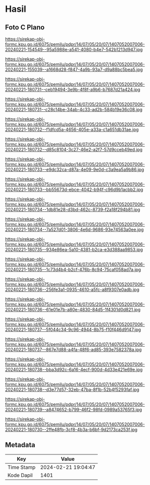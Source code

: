 # Hasil

## Foto C Plano

https://sirekap-obj-formc.kpu.go.id/6075/pemilu/pdpr/14/07/05/20/07/1407052007006-20240221-154549--95a5988e-a541-4080-b4e7-542b1213d947.jpg

https://sirekap-obj-formc.kpu.go.id/6075/pemilu/pdpr/14/07/05/20/07/1407052007006-20240221-155039--a1668d28-f847-4a9b-93a7-d9a88bc5bea5.jpg

https://sirekap-obj-formc.kpu.go.id/6075/pemilu/pdpr/14/07/05/20/07/1407052007006-20240221-180731--ceb19494-3e9b-4f8f-a9b6-b7687d21a424.jpg

https://sirekap-obj-formc.kpu.go.id/6075/pemilu/pdpr/14/07/05/20/07/1407052007006-20240221-180731--c28c14be-34ab-4c33-ad2b-584b19e36c08.jpg

https://sirekap-obj-formc.kpu.go.id/6075/pemilu/pdpr/14/07/05/20/07/1407052007006-20240221-180732--f1dfcd5a-4656-405e-a33a-c1a651db31ae.jpg

https://sirekap-obj-formc.kpu.go.id/6075/pemilu/pdpr/14/07/05/20/07/1407052007006-20240221-180732--d85c8104-3c27-46e2-a2f7-57d9cceb49ed.jpg

https://sirekap-obj-formc.kpu.go.id/6075/pemilu/pdpr/14/07/05/20/07/1407052007006-20240221-180733--e9dc32ca-d87a-4e09-9e0d-c3a9ea5a9b86.jpg

https://sirekap-obj-formc.kpu.go.id/6075/pemilu/pdpr/14/07/05/20/07/1407052007006-20240221-180733--bb55673d-ebce-4042-b94f-c96d9b1acbb2.jpg

https://sirekap-obj-formc.kpu.go.id/6075/pemilu/pdpr/14/07/05/20/07/1407052007006-20240221-180734--1db81e28-d3bd-462c-8739-f2a18f294b81.jpg

https://sirekap-obj-formc.kpu.go.id/6075/pemilu/pdpr/14/07/05/20/07/1407052007006-20240221-180734--7a527d01-3806-4e6d-9686-93e74563a0ee.jpg

https://sirekap-obj-formc.kpu.go.id/6075/pemilu/pdpr/14/07/05/20/07/1407052007006-20240221-180735--934e86ea-5a10-4381-b2ca-e3d388aa9853.jpg

https://sirekap-obj-formc.kpu.go.id/6075/pemilu/pdpr/14/07/05/20/07/1407052007006-20240221-180735--1c73d4b4-b2cf-476b-8c94-75caf058ad7a.jpg

https://sirekap-obj-formc.kpu.go.id/6075/pemilu/pdpr/14/07/05/20/07/1407052007006-20240221-180736--256fe3a1-0935-4610-a5fc-a8f9307e0adb.jpg

https://sirekap-obj-formc.kpu.go.id/6075/pemilu/pdpr/14/07/05/20/07/1407052007006-20240221-180736--61e01e7b-a80e-4830-84d5-1f4301d0d821.jpg

https://sirekap-obj-formc.kpu.go.id/6075/pemilu/pdpr/14/07/05/20/07/1407052007006-20240221-180737--5f044c34-9c96-4944-8b75-f10f446d9147.jpg

https://sirekap-obj-formc.kpu.go.id/6075/pemilu/pdpr/14/07/05/20/07/1407052007006-20240221-180737--867e7d88-a4fa-48f6-ad85-393e7582378a.jpg

https://sirekap-obj-formc.kpu.go.id/6075/pemilu/pdpr/14/07/05/20/07/1407052007006-20240221-180738--bba3d92c-6a16-4ecf-900d-4d33e421e69e.jpg

https://sirekap-obj-formc.kpu.go.id/6075/pemilu/pdpr/14/07/05/20/07/1407052007006-20240221-180738--d3e77d57-32eb-47ba-8f1b-52b4f5293faf.jpg

https://sirekap-obj-formc.kpu.go.id/6075/pemilu/pdpr/14/07/05/20/07/1407052007006-20240221-180739--a8474652-b799-46f2-98fd-0989a53765f3.jpg

https://sirekap-obj-formc.kpu.go.id/6075/pemilu/pdpr/14/07/05/20/07/1407052007006-20240221-180730--2ffe48fb-3cf8-4b3a-b6bf-9d2173ca253f.jpg


## Metadata

| Key        | Value               |
| ---------- | ------------------- |
| Time Stamp | 2024-02-21 19:04:47 |
| Kode Dapil | 1401                |



